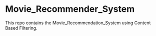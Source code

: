# Movie_Recommender_System
This repo contains the Movie_Recommendation_System using Content Based Filtering. 
